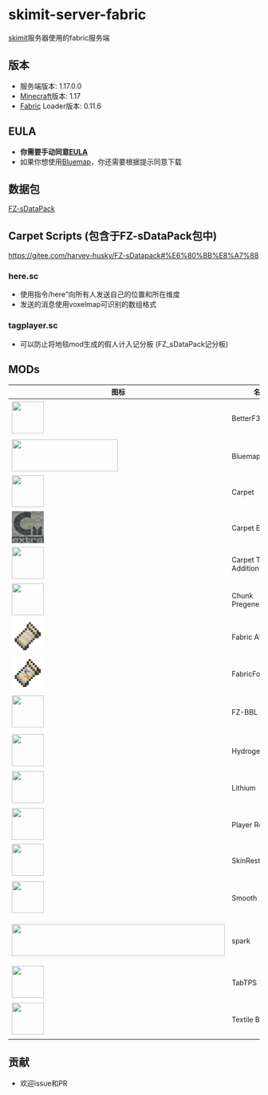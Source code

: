 # skimit-server-fabric
[skimit](https://skimit.cn)服务器使用的fabric服务端

## 版本
- 服务端版本: 1.17.0.0
- [Minecraft](https://www.minecraft.net)版本: 1.17
- [Fabric](https://fabricmc.net) Loader版本: 0.11.6

## EULA
- **你需要手动同意[EULA](https://account.mojang.com/documents/minecraft_eula)**
- 如果你想使用[Bluemap](https://github.com/BlueMap-Minecraft/BlueMap)，你还需要根据提示同意下载

## 数据包
[FZ-sDataPack](https://gitee.com/harvey-husky/FZ-sDatapack/tree/2.1-no-memes/)

## Carpet Scripts (包含于FZ-sDataPack包中)
https://gitee.com/harvey-husky/FZ-sDatapack#%E6%80%BB%E8%A7%88
### here.sc
- 使用指令/here”向所有人发送自己的位置和所在维度
- 发送的消息使用voxelmap可识别的数组格式
### tagplayer.sc
- 可以防止将地毯mod生成的假人计入记分板 (FZ_sDataPack记分板)
## MODs
| 图标                                                                                                                                      | 名称                  | 简介                                                                   | 版本               | 链接                                                                                                                                                                                                                                                                   |
|-----------------------------------------------------------------------------------------------------------------------------------------|---------------------|----------------------------------------------------------------------|------------------|----------------------------------------------------------------------------------------------------------------------------------------------------------------------------------------------------------------------------------------------------------------------|
| <img loading="lazy" src="https://github.com/cominixo/BetterF3/raw/1.17/src/main/resources/assets/betterf3/icon.png" height="64" width="64">                                  | BetterF3            | 提供客户端BetterF3支持                                                      | 1.1.5            | [官网](https://bluecolored.de) [GitHub](https://github.com/cominixo/BetterF3) [CurseForge](https://www.curseforge.com/minecraft/mc-mods/betterf3) [MC百科](https://www.mcmod.cn/class/3525.html)                                                                                                      |
| <img loading="lazy" src="https://bluecolored.de/paste/BluemapBanner.png" height="64" width="213">                                                                       | Bluemap             | 网页地图                                                                 | 1.5.5            | [GitHub](https://github.com/BlueMap-Minecraft/BlueMap) [CurseForge](https://www.curseforge.com/minecraft/mc-mods/bluemap) [MC百科](https://www.mcmod.cn/class/3461.html)                                                                                               |
| <img loading="lazy" src="https://github.com/gnembon/fabric-carpet/raw/master/src/main/resources/assets/carpet/icon.png" height="64" width="64">                                | Carpet              | 多                                                                    | 1.4.40           | [GitHub](https://github.com/gnembon/fabric-carpet) [CurseForge](https://www.curseforge.com/minecraft/mc-mods/carpet) [MC百科](https://www.mcmod.cn/class/2361.html)                                                                                                    |
| <img loading="lazy" src="https://github.com/gnembon/carpet-extra/blob/master/src/main/resources/assets/carpet-extra/icon.png" height="64" width="64">                    | Carpet Extra        | 同上                                                                   | 1.4.40           | [GitHub](https://github.com/gnembon/carpet-extra) [CurseForge](https://www.curseforge.com/minecraft/mc-mods/carpet-extra) [MC百科](https://www.mcmod.cn/class/3325.html)                                                                                               |
| <img loading="lazy" src="https://github.com/TISUnion/Carpet-TIS-Addition/raw/master/src/main/resources/assets/carpettisaddition/icon.png" height="64" width="64"> | Carpet TIS Addition | 同上                                                                   | 1.20.0+build.628 | [GitHub](https://github.com/TISUnion/Carpet-TIS-Addition) [CurseForge](https://www.curseforge.com/minecraft/mc-mods/carpet-tis-addition)                                                                                                                             |
| <img loading="lazy" src="https://media.forgecdn.net/avatars/thumbnails/247/916/64/64/637166020663352460.png" height="64" width="64">                               | Chunk Pregenerator  | 预生成区块                                                                | 0.3.3            | [GitHub](https://github.com/SuperCoder7979/fabric-chunkpregenerator) [CurseForge](https://www.curseforge.com/minecraft/mc-mods/chunk-pregenerator-fabric) [MC百科](https://www.mcmod.cn/class/3473.html)                                                               |
| <img loading="lazy" src="https://github.com/FabricMC/fabric/raw/1.17/src/main/resources/assets/fabric/icon.png" height="64" width="64">                                    | Fabric API          | 给MOD提供丰富的API                                                         | 0.36.0           | [GitHub](https://github.com/FabricMC/fabric) [Modrinth](https://www.modrinth.com/mod/fabric-api) [CurseForge](https://www.curseforge.com/minecraft/mc-mods/fabric-api) [MC百科](https://www.mcmod.cn/class/3124.html)                                                  |
| <img loading="lazy" src="https://github.com/JoeZwet/fabric-forwarding/raw/master/src/main/resources/assets/fabricforwarding/cf.png" height="64" width="64">          | FabricForwarding    | 支持从代理服务器转发玩家数据                                                       | 2.2.0            | [GitHub](https://github.com/JoeZwet/fabric-forwarding) [Modrinth](https://modrinth.com/mod/fabricforwarding)                                                                                                                                                                                                                            |
| <img loading="lazy" src="https://gitee.com/harvey-husky/FZ-BBL/raw/master/1.16/src/main/resources/assets/fz-bbl/icon.png" height="64" width="64">                              | FZ-BBL              | 提供[FZ-sDataPack](https://gitee.com/harvey-husky/FZ-sDatapack)的破基岩榜支持 | 1.2.0            | [Gitee](https://gitee.com/harvey-husky/FZ-BBL)                                                                                                                                                                                                                       |
| <img loading="lazy" src="https://github.com/CaffeineMC/hydrogen-fabric/raw/1.17.x/src/main/resources/assets/hydrogen/icon.png" height="64" width="64">                       | Hydrogen            | 优化，降低内存占用                                                            | 0.3              | [GitHub](https://github.com/CaffeineMC/hydrogen-fabric) [Modrinth](https://www.modrinth.com/mod/hydrogen) [MC百科](https://www.mcmod.cn/class/3406.html)                                                                                                               |
| <img loading="lazy" src="https://github.com/CaffeineMC/lithium-fabric/raw/1.17.x/dev/src/main/resources/assets/lithium/icon.png" height="64" width="64">                      | Lithium             | 优化，降低MSPT                                                            | 0.7.2            | [GitHub](https://github.com/CaffeineMC/lithium-fabric) [Modrinth](https://www.modrinth.com/mod/lithium) [CurseForge](https://www.curseforge.com/minecraft/mc-mods/lithium) [MC百科](https://www.mcmod.cn/class/2292.html)                                              |
| <img loading="lazy" src="https://cdn.modrinth.com/data/Rt1mrUHm/icon.png" height="64" width="64">                                                                        | Player Roles        | 权限管理                                                                 | 1.4.2            | [GitHub](https://github.com/Gegy/player-roles) [Modrinth](https://www.modrinth.com/mod/player-roles) [CurseForge](https://www.curseforge.com/minecraft/mc-mods/player-roles-fabric)                                                                                  |
| <img loading="lazy" src="https://media.forgecdn.net/avatars/thumbnails/340/409/64/64/637482209623457242.png" height="64" width="64">                                     | SkinRestorer        | 皮肤                                                                   | 1.0.0            | [CurseForge](https://www.curseforge.com/minecraft/mc-mods/skinrestorer)                                                                                                                                                                                              |
| <img loading="lazy" src="https://github.com/UltimateBoomer/mc-smoothboot/raw/1.16/src/main/resources/assets/smoothboot/icon.png" height="64" width="64">                  | Smooth Boot         | 线程管理，加速启动                                                            | 1.6.0            | [GitHub](https://github.com/UltimateBoomer/mc-smoothboot) [Modrinth](https://www.modrinth.com/mod/smoothboot-fabric) [CurseForge](https://www.curseforge.com/minecraft/mc-mods/smooth-boot) [MC百科](https://www.mcmod.cn/class/3422.html)                             |
| <img loading="lazy" src="https://i.imgur.com/cJ4sYV5.png" height="64" width="427">                                                                                               | spark               | 性能分析                                                                 | 1.6.0            | [官网](https://spark.lucko.me) [文档](https://spark.lucko.me/docs) [GitHub](https://github.com/lucko/spark) [Modrinth](https://www.modrinth.com/mod/spark) [CurseForge](https://www.curseforge.com/minecraft/mc-mods/spark) [MC百科](https://www.mcmod.cn/class/4073.html) |
| <img loading="lazy" src="https://i.imgur.com/gtxPU4S.png" height="64" width="64">                                                                                              | TabTPS              | 显示TPS、MSPT和其他信息                                                      | 1.3.8            | [GitHub](https://github.com/jpenilla/TabTPS) [Modrinth](https://www.modrinth.com/mod/tabtps) [MC百科](https://www.mcmod.cn/class/4089.html)                                                                                                                            |
| <img loading="lazy" src="https://github.com/Szum123321/textile_backup/raw/2.x/src/main/resources/assets/textile_backup/textile_backup.png" height="64" width="64">     | Textile Backup      | 备份存档                                                                 | 2.1.0            | [GitHub](https://github.com/Szum123321/textile_backup) [Modrinth](https://www.modrinth.com/mod/textile_backup) [CurseForge](https://www.curseforge.com/minecraft/mc-mods/textile-backup) [MC百科](https://www.mcmod.cn/class/3314.html)                                |

## 贡献
- 欢迎issue和PR